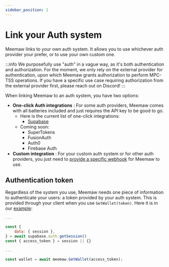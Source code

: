 ```yaml
---
sidebar_position: 1
---
```


# Link your Auth system

Meemaw links to your own auth system. It allows you to use whichever auth provider your prefer, or to use your own custom one.

:::info
We purposefully use "auth" in a vague way, as it's both authentication and authorization. For the moment, we only rely on the external provider for authentication, upon which Meemaw grants authorization to perform MPC-TSS operations. If you have a specific use case requiring authorization from the external provider first, please reach out on Discord!
:::

When linking Meemaw to an auth system, you have two options:
* **One-click Auth integrations** : For some auth providers, Meemaw comes with all batteries included and just requires the API key to be good to go. 
  * Here is the current list of one-click integrations:
    * [Supabase](/docs/auth/supabase)
  * Coming soon:
    * SuperTokens
    * FusionAuth
    * Auth0
    * Firebase Auth
* **Custom integration** : For your custom auth system or for other auth providers, you just need to [provide a specific webhook](/docs/auth/custom) for Meemaw to use.

## Authentication token

Regardless of the system you use, Meemaw needs one piece of information to authenticate your users: a token provided by your auth system. This is provided through your client when you use `GetWallet(token)`. Here it is in our [example](/docs/getting-started):

```javascript title="client/src/app/tx.jsx"
...

const {
    data: { session },
} = await supabase.auth.getSession()
const { access_token } = session || {}

...

const wallet = await meemaw.GetWallet(access_token);
```